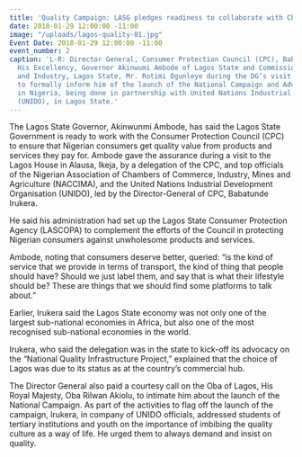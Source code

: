```yaml
---
title: 'Quality Campaign: LASG pledges readiness to collaborate with CPC'
date: 2018-01-29 12:00:00 -11:00
image: "/uploads/lagos-quality-01.jpg"
Event Date: 2018-01-29 12:00:00 -11:00
event_number: 2
caption: 'L-R: Director General, Consumer Protection Council (CPC), Babatunde Irukera;
  His Excellency, Governor Akinwumi Ambode of Lagos State and Commissioner for Commerce
  and Industry, Lagos State, Mr. Rotimi Ogunleye during the DG’s visit to the Governor,
  to formally inform him of the launch of the National Campaign and Advocacy for Quality
  in Nigeria, being done in partnership with United Nations Industrial Organisation
  (UNIDO), in Lagos State.'
---
```


The Lagos State Governor, Akinwunmi Ambode, has said the Lagos State Government is ready to work with the Consumer Protection Council (CPC) to ensure that Nigerian consumers get quality value from products and services they pay for.
Ambode gave the assurance during a visit to the Lagos House in Alausa, Ikeja, by a delegation of the CPC, and top officials of the Nigerian Association of Chambers of Commerce, Industry, Mines and Agriculture (NACCIMA), and the United Nations Industrial Development Organisation (UNIDO), led by the Director-General of CPC, Babatunde Irukera.

He said his administration had set up the Lagos State Consumer Protection Agency (LASCOPA) to complement the efforts of the Council in protecting Nigerian consumers against unwholesome products and services.

Ambode, noting that consumers deserve better, queried:
 “is the kind of service that we provide in terms of transport, the kind of thing that people should have? Should we just label them, and say that is what their lifestyle should be? These are things that we should find some platforms to talk about.”

Earlier, Irukera said the Lagos State economy was not only one of the largest sub-national economies in Africa, but also one of the most recognised sub-national economies in the world.

Irukera, who said the delegation was in the state to kick-off its advocacy on the “National Quality Infrastructure Project,” explained that the choice of Lagos was due to its status as at the country’s commercial hub.

The Director General also paid a courtesy call on the Oba of Lagos, His Royal Majesty, Oba Rilwan Akiolu, to intimate him about the launch of the National Campaign.
As part of the activities to flag off the launch of the campaign, Irukera, in company of UNIDO officials, addressed students of tertiary institutions and youth on the importance of imbibing the quality culture as a way of life. He urged them to always demand and insist on quality.
